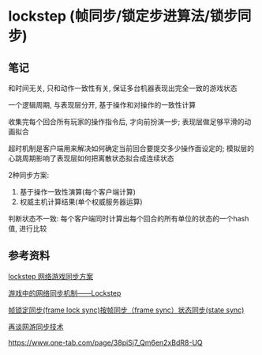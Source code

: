 # lockstep (帧同步/锁定步进算法/锁步同步)

## 笔记

和时间无关, 只和动作一致性有关, 保证多台机器表现出完全一致的游戏状态

一个逻辑周期, 与表现层分开, 基于操作和对操作的一致性计算

收集完每个回合所有玩家的操作指令后, 才向前扮演一步; 表现层做足够平滑的动画拟合

超时机制是客户端用来解决如何确定当前回合要提交多少操作面设定的; 模拟层的心跳周期影响了表现层如何把离散状态拟合成连续状态

2种同步方案:

1. 基于操作一致性演算(每个客户端计算)
2. 权威主机计算结果(单个权威服务器运算)

判断状态不一致: 每个客户端同时计算出每个回合的所有单位的状态的一个hash值, 进行比较

## 参考资料

[lockstep 网络游戏同步方案](https://blog.codingnow.com/2018/08/lockstep.html)

[游戏中的网络同步机制——Lockstep](http://bindog.github.io/blog/2015/03/10/synchronization-in-multiplayer-networked-game-lockstep/)

[帧锁定同步(frame lock sync)按帧同步（frame sync）状态同步(state sync)](https://zentia.github.io/2019/04/22/frame-sync/)

[再谈网游同步技术](http://www.skywind.me/blog/archives/1343)

https://www.one-tab.com/page/38piSj7_Qm6en2xBdR8-UQ

